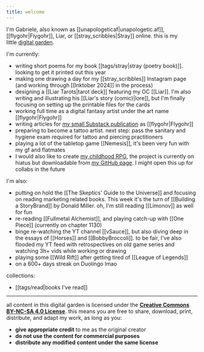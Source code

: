 ```yaml
---
title: welcome
---
```

I'm Gabriele, also known as [[unapologeticaf|unapologetic.af]], [[flygohr|Flygohr]], Liar, or [[stray_scribbles|Stray]] online. this is my little [digital garden](https://jzhao.xyz/posts/networked-thought#what-is-digital-gardening).

I'm currently:
- writing short poems for my book [[tags/stray|stray (poetry book)]]. looking to get it printed out this year
- making one drawing a day for my [[stray_scribbles]] Instagram page (and working through [[Inktober 2024]] in the process)
- designing a [[Liar Tarots|tarot deck]] featuring my OC [[Liar]]. I'm also writing and illustrating his [[Liar's story (comic)|lore]], but I'm finally focusing on setting up the printable files for the cards
- working full time as a digital fantasy artist under the art name [[flygohr|Flygohr]]
- writing articles for [my small Substack publication](https://flygohr.substack.com/) as [[flygohr|Flygohr]]
- preparing to become a tattoo artist. next step: pass the sanitary and hygiene exam required for tattoo and piercing practitioners
- playing a lot of the tabletop game [[Nemesis]], it's been very fun with my gf and flatmates
- I would also like to create [my childhood RPG](https://github.com/unapologeticaf/childhood-rpg), the project is currently on hiatus but downloadable from [my GitHub page](https://github.com/unapologeticaf/). I might open this up for collabs in the future

I'm also:
- putting on hold the [[The Skeptics' Guide to the Universe]] and focusing on reading marketing related books. This week it's the turn of [[Building a StoryBrand]] by Donald Miller. oh, I'm still reading [[Limonov]] as well for fun
- re-reading [[Fullmetal Alchemist]], and playing catch-up with [[One Piece]] (currently on chapter 1130)
- binge re-watching the YT channel [[vSauce]], but also diving deep in the essays of [[Horses]] and [[BobbyBroccoli]]. to be fair, I've also flooded my YT feed with retrospectives on old game series and watching 3h+ vids while working or drawing
- playing some [[Wild Rift]] after getting tired of [[League of Legends]]
- on a 600+ days streak on Duolingo lmao

collections:
- [[tags/read|books I've read]]

---

all content in this digital garden is licensed under the **[Creative Commons BY-NC-SA 4.0 License](https://creativecommons.org/licenses/by-nc-sa/4.0/deed.en)**. this means you are free to share, download, print, distribute, and adapt my work, as long as you:

- **give appropriate credit** to me as the original creator
- **do not use the content for commercial purposes**
- **distribute any modified content under the same license**
